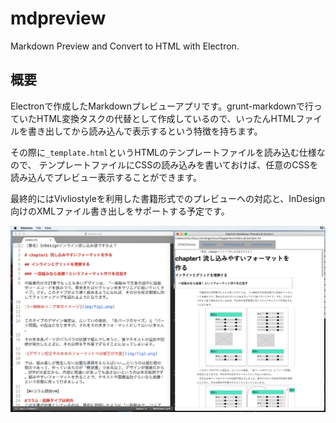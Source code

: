 # mdpreview
 Markdown Preview and Convert to HTML with Electron.

## 概要
Electronで作成したMarkdownプレビューアプリです。grunt-markdownで行っていたHTML変換タスクの代替として作成しているので、いったんHTMLファイルを書き出してから読み込んで表示するという特徴を持ちます。

その際に`_template.html`というHTMLのテンプレートファイルを読み込む仕様なので、
テンプレートファイルにCSSの読み込みを書いておけば、任意のCSSを読み込んでプレビュー表示することができます。

最終的にはVivliostyleを利用した書籍形式でのプレビューへの対応と、InDesign向けのXMLファイル書き出しをサポートする予定です。


![screenshot](readme/mdpreview1.jpg)
